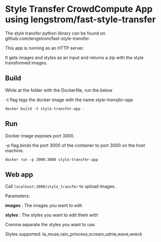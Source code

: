 # Style Transfer CrowdCompute App using lengstrom/fast-style-transfer

The style transfer python library can be found on github.com/lengstrom/fast-style-transfer.

This app is running as an HTTP server. 

It gets images and styles as an input and returns a zip with the style transformed images.

## Build

While at the folder with the Dockerfile, run the below

-t flag tags the docker image with the name *style-transfer-app*

```
docker build -t style-transfer-app .
```

## Run

Docker image exposes port 3000. 

-p flag binds the port 3000 of the container to port 3000 on the host machine.

```
docker run -p 3000:3000 style-transfer-app
```

## Web app

Call `localhost:3000/style_transfer` to upload images.

Parameters:

**images** : The images you want to edit

**styles** : The styles you want to edit them with

Comma separate the styles you want to use.

Styles supported: la_muse,rain_princess,scream,udnie,wave,wreck